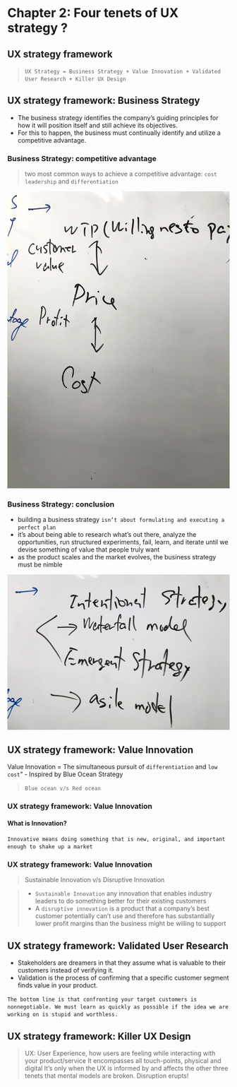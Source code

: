 # Chapter 2: Four tenets of UX strategy ?

## UX strategy framework

> `UX Strategy = Business Strategy + Value Innovation + Validated User Research + Killer UX Design`

## UX strategy framework: Business Strategy

* The business strategy identifies the company’s guiding principles for how it will position itself and still achieve its objectives.
* For this to happen, the business must continually identify and utilize a competitive advantage.

### Business Strategy: competitive advantage

> two most common ways to achieve a competitive advantage: `cost leadership` and `differentiation`

![Cost-Price-WillingnessToPay](.gitbook/assets/image.png)

### Business Strategy: conclusion

* building a business strategy `isn’t about formulating and executing a perfect plan`
* it’s about being able to research what’s out there, analyze the opportunities, run structured experiments, fail, learn, and iterate until we devise something of value that people truly want
* as the product scales and the market evolves, the business strategy must be nimble

![Intentional-strategy v/s emergent-strategy](.gitbook/assets/image%20%281%29.png)

## UX strategy framework: Value Innovation

Value Innovation = The simultaneous pursuit of `differentiation` and `low cost`” - Inspired by Blue Ocean Strategy

> `Blue ocean v/s Red ocean`

### UX strategy framework: Value Innovation

#### What is Innovation?

`Innovative means doing something that is new, original, and important enough to shake up a market`

### UX strategy framework: Value Innovation

> Sustainable Innovation v/s Disruptive Innovation

> * `Sustainable Innovation` any innovation that enables industry leaders to do something better for their existing customers
> * A `disruptive innovation` is a product that a company’s best customer potentially can’t use and therefore has substantially lower profit margins than the business might be willing to support

## UX strategy framework: Validated User Research

* Stakeholders are dreamers in that they assume what is valuable to their customers instead of verifying it.
* Validation is the process of confirming that a specific customer segment finds value in your product.

`The bottom line is that confronting your target customers is nonnegotiable. We must learn as quickly as possible if the idea we are working on is stupid and worthless.`

## UX strategy framework: Killer UX Design

> UX: User Experience, how users are feeling while interacting with your product/service It encompasses all touch-points, physical and digital It’s only when the UX is informed by and affects the other three tenets that mental models are broken. Disruption erupts!

